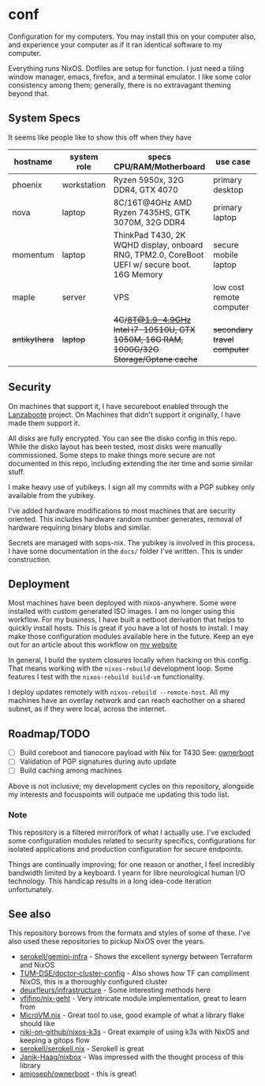 # conf
Configuration for my computers. You may install this on your computer also, and experience your computer as if it ran identical software to my computer. 

Everything runs NixOS. Dotfiles are setup for function. I just need a tiling window manager, emacs, firefox, and a terminal emulator. I like some color consistency among them; generally, there is no extravagant theming beyond that.

## System Specs

It seems like people like to show this off when they have 

| hostname        | system role | specs CPU/RAM/Motherboard                                                                     | use case                      |
|-----------------|-------------|-----------------------------------------------------------------------------------------------|-------------------------------|
| phoenix         | workstation | Ryzen 5950x, 32G DDR4, GTX 4070                                                               | primary desktop               |
| nova            | laptop      | 8C/16T@4GHz AMD Ryzen 7435HS, GTK 3070M, 32G DDR4                                             | primary laptop                |
| momentum        | laptop      | ThinkPad T430, 2K WQHD display, onboard RNG, TPM2.0, CoreBoot UEFI w/ secure boot. 16G Memory | secure mobile laptop          |
| maple           | server      | VPS                                                                                           | low cost remote computer      |
| ~~antikythera~~ | ~~laptop~~  | ~~4C/8T@1.9-4.9GHz Intel i7-10510U, GTX 1050M, 16G RAM, 1000G/32G Storage/Optane cache~~      | ~~secondary travel computer~~ |

## Security

On machines that support it, I have secureboot enabled through the [Lanzaboote](https://github.com/nix-community/lanzaboote/) project. On Machines that didn't support it originally, I have made them support it.

All disks are fully encrypted. You can see the disko config in this repo. While the disko layout has been tested, most disks were manually commissioned. Some steps to make things more secure are not documented in this repo, including extending the iter time and some similar stuff.

I make heavy use of yubikeys. I sign all my commits with a PGP subkey only available from the yubikey. 

I've added hardware modifications to most machines that are security oriented. This includes hardware random number generates, removal of hardware requiring binary blobs and similar.

Secrets are managed with sops-nix. The yubikey is involved in this process. I have some documentation in the `docs/` folder I've written. This is under construction.

## Deployment

Most machines have been deployed with nixos-anywhere. Some were installed with custom generated ISO images. I am no longer using this workflow. For my business, I have built a netboot derivation that helps to quickly install hosts. This is great if you have a lot of hosts to install. I may make those configuration modules available here in the future. Keep an eye out for an article about this workflow on [my website](https://m32.io)

In general, I build the system closures locally when hacking on this config. That means working with the `nixos-rebuild` development loop. Some features I test with the `nixos-rebuild build-vm` functionality. 

I deploy updates remotely with `nixos-rebuild --remote-host`. All my machines have an overlay network and can reach eachother on a shared subnet, as if they were local, across the internet. 

## Roadmap/TODO
- [ ] Build coreboot and tianocore payload with Nix for T430 
      See: [ownerboot](https://codeberg.org/amjoseph/ownerboot/)
- [ ] Validation of PGP signatures during auto update
- [ ] Build caching among machines

Above is not inclusive; my development cycles on this repository, alongside my interests and focuspoints will outpace me updating this todo list.

### Note

This repository is a filtered mirror/fork of what I actually use. I've excluded some configuration modules related to security specifics, configurations for isolated applications and production configuration for secure endpoints. 

Things are continually improving; for one reason or another, I feel incredibly bandwidth limited by a keyboard. I yearn for libre neurological human I/O technology. This handicap results in a long idea-code iteration unfortunately.

## See also
This repository borrows from the formats and styles of some of these. I've also used these repositories to pickup NixOS over the years.

- [serokell/gemini-infra](https://github.com/serokell/gemini-infra) - Shows the excellent synergy between Terraform and NixOS
- [TUM-DSE/doctor-cluster-config](https://github.com/TUM-DSE/doctor-cluster-config/tree/master) - Also shows how TF can compliment NixOS, this is a thoroughly configured cluster
- [deuxfleurs/infrastructure](https://git.deuxfleurs.fr/Deuxfleurs/infrastructure) - Some interesting methods here
- [vfifino/nix-geht](https://github.com/vifino/nix-geht) - Very intricate module implementation, great to learn from
- [MicroVM.nix](https://github.com/astro/microvm.nix) - Great tool to use, good example of what a library flake should like
- [niki-on-github/nixos-k3s](https://github.com/niki-on-github/nixos-k3s) - Great example of using k3s with NixOS and keeping a gitops flow
- [serokell/serokell.nix](https://github.com/serokell/serokell.nix) - Serokell is great
- [Janik-Haag/nixbox](https://github.com/Janik-Haag/nixbox) - Was impressed with the thought process of this library
- [amjoseph/ownerboot](https://codeberg.org/amjoseph/ownerboot/) - this is great!
